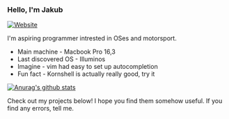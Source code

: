 ### Hello, I'm Jakub
[![Website](https://img.shields.io/badge/change%20da%20world-my%20final%20message-green?style=flat-square&/)](https://github.com/DesantBucie)

I'm aspiring programmer intrested in OSes and motorsport.

* Main machine - Macbook Pro 16,3
* Last discovered OS - Illuminos
* Imagine - vim had easy to set up autocompletion
* Fun fact - Kornshell is actually really good, try it
 
[![Anurag's github stats](https://github-readme-stats.vercel.app/api?username=DesantBucie&theme=outrun&count_private=true&include_all_commits=true)](https://github.com/DesantBucie)

Check out my projects below! I hope you find them somehow useful. If you find any errors, tell me. 

